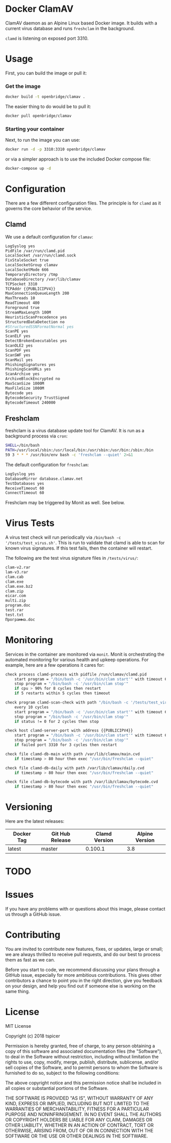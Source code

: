 
# Docker ClamAV

ClamAV daemon as an Alpine Linux based Docker image. It builds with a current virus database and runs `freshclam` in the background.

`clamd` is listening on exposed port 3310.


# Usage
First, you can build the image or pull it:

### Get the image
```bash
docker build -t openbridge/clamav .
```
The easier thing to do would be to pull it:
```bash
docker pull openbridge/clamav
```
### Starting your container
Next, to run the image you can use:
```bash
docker run -d -p 3310:3310 openbridge/clamav
```
 or via a simpler approach is to use the included Docker compose file:
```bash
docker-compose up -d
```

# Configuration

There are a few different configuration files. The principle is for `clamd` as it governs the core behavior of the service.

## Clamd
We use a default configuration for `clamav`:

```bash
LogSyslog yes
PidFile /var/run/clamd.pid
LocalSocket /var/run/clamd.sock
FixStaleSocket true
LocalSocketGroup clamav
LocalSocketMode 666
TemporaryDirectory /tmp
DatabaseDirectory /var/lib/clamav
TCPSocket 3310
TCPAddr {{PUBLICIPV4}}
MaxConnectionQueueLength 200
MaxThreads 10
ReadTimeout 400
Foreground true
StreamMaxLength 100M
HeuristicScanPrecedence yes
StructuredDataDetection no
#StructuredSSNFormatNormal yes
ScanPE yes
ScanELF yes
DetectBrokenExecutables yes
ScanOLE2 yes
ScanPDF yes
ScanSWF yes
ScanMail yes
PhishingSignatures yes
PhishingScanURLs yes
ScanArchive yes
ArchiveBlockEncrypted no
MaxScanSize 1000M
MaxFileSize 1000M
Bytecode yes
BytecodeSecurity TrustSigned
BytecodeTimeout 240000
```
## Freshclam
freshclam is a virus database update tool for ClamAV. It is run as a background process via `cron`:

```bash
SHELL=/bin/bash
PATH=/usr/local/sbin:/usr/local/bin:/usr/sbin:/usr/bin:/sbin:/bin
59 3 * * * /usr/bin/env bash -c 'freshclam --quiet' 2>&1
```

The default configuration for `freshclam`:
```bash
LogSyslog yes
DatabaseMirror database.clamav.net
TestDatabases yes
ReceiveTimeout 60
ConnectTimeout 60
```
Freshclam may be triggered by Monit as well. See below.

# Virus Tests
A virus test check will run periodically via `/bin/bash -c '/tests/test_virus.sh'`. This is run to validate that clamd is able to scan for known virus signatures. If this test fails, then the container will restart.

The following are the test virus signature files in `/tests/virus/`:

```bash
clam-v2.rar
lam-v3.rar
clam.cab
clam.exe
clam.exe.bz2
clam.zip
eicar.com
multi.zip
program.doc
test.rar
test.txt
Программа.doc
```

# Monitoring
Services in the container are monitored via `monit`. Monit is orchestrating the automated monitoring for various health and upkeep operations. For example, here are a few operations it cares for:

```bash
check process clamd-process with pidfile /run/clamav/clamd.pid
    start program = "/bin/bash -c '/usr/bin/clam start'" with timeout 60 seconds
    stop program = "/bin/bash -c '/usr/bin/clam stop'"
    if cpu > 90% for 8 cycles then restart
    if 5 restarts within 5 cycles then timeout

check program clamd-scan-check with path "/bin/bash -c '/tests/test_virus.sh'"
    every 10 cycles
    start program = "/bin/bash -c '/usr/bin/clam start'" with timeout 60 seconds
    stop program = "/bin/bash -c '/usr/bin/clam stop'"
    if status != 0 for 2 cycles then stop

check host clamd-server-port with address {{PUBLICIPV4}}
    start program = "/bin/bash -c '/usr/bin/clam start'" with timeout 60 seconds
    stop program = "/bin/bash -c '/usr/bin/clam stop'"
    if failed port 3310 for 3 cycles then restart

check file clamd-db-main with path /var/lib/clamav/main.cvd
    if timestamp > 80 hour then exec "/usr/bin/freshclam --quiet"

check file clamd-db-daily with path /var/lib/clamav/daily.cvd
    if timestamp > 80 hour then exec "/usr/bin/freshclam --quiet"

check file clamd-db-bytecode with path /var/lib/clamav/bytecode.cvd
    if timestamp > 80 hour then exec "/usr/bin/freshclam --quiet"
```


# Versioning
Here are the latest releases:

| Docker Tag | Git Hub Release | Clamd Version | Alpine Version |
|-----|-------|-----|--------|
| latest | master  | 0.100.1 | 3.8 |


# TODO


# Issues

If you have any problems with or questions about this image, please contact us through a GitHub issue.

# Contributing

You are invited to contribute new features, fixes, or updates, large or small; we are always thrilled to receive pull requests, and do our best to process them as fast as we can.

Before you start to code, we recommend discussing your plans through a GitHub issue, especially for more ambitious contributions. This gives other contributors a chance to point you in the right direction, give you feedback on your design, and help you find out if someone else is working on the same thing.

# License

MIT License

Copyright (c) 2018 tspicer

Permission is hereby granted, free of charge, to any person obtaining a copy
of this software and associated documentation files (the "Software"), to deal
in the Software without restriction, including without limitation the rights
to use, copy, modify, merge, publish, distribute, sublicense, and/or sell
copies of the Software, and to permit persons to whom the Software is
furnished to do so, subject to the following conditions:

The above copyright notice and this permission notice shall be included in all
copies or substantial portions of the Software.

THE SOFTWARE IS PROVIDED "AS IS", WITHOUT WARRANTY OF ANY KIND, EXPRESS OR
IMPLIED, INCLUDING BUT NOT LIMITED TO THE WARRANTIES OF MERCHANTABILITY,
FITNESS FOR A PARTICULAR PURPOSE AND NONINFRINGEMENT. IN NO EVENT SHALL THE
AUTHORS OR COPYRIGHT HOLDERS BE LIABLE FOR ANY CLAIM, DAMAGES OR OTHER
LIABILITY, WHETHER IN AN ACTION OF CONTRACT, TORT OR OTHERWISE, ARISING FROM,
OUT OF OR IN CONNECTION WITH THE SOFTWARE OR THE USE OR OTHER DEALINGS IN THE
SOFTWARE.
